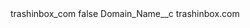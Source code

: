 <?xml version="1.0" encoding="UTF-8"?>
<CustomMetadata xmlns="http://soap.sforce.com/2006/04/metadata" xmlns:xsi="http://www.w3.org/2001/XMLSchema-instance" xmlns:xsd="http://www.w3.org/2001/XMLSchema">
    <label>trashinbox_com</label>
    <protected>false</protected>
    <values>
        <field>Domain_Name__c</field>
        <value xsi:type="xsd:string">trashinbox.com</value>
    </values>
</CustomMetadata>

